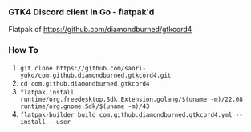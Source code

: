 ### GTK4 Discord client in Go - flatpak'd
Flatpak of https://github.com/diamondburned/gtkcord4

### How To
1. `git clone https://github.com/saori-yuko/com.github.diamondburned.gtkcord4.git`
2. `cd com.github.diamondburned.gtkcord4`
3. `flatpak install runtime/org.freedesktop.Sdk.Extension.golang/$(uname -m)/22.08 runtime/org.gnome.Sdk/$(uname -m)/43`
4. `flatpak-builder build com.github.diamondburned.gtkcord4.yml --install --user`

